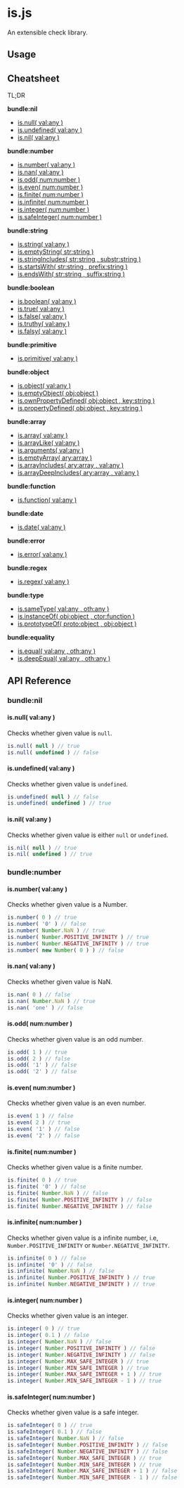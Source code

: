# is.js

An extensible check library.

## Usage

## Cheatsheet

TL;DR

**bundle:nil**

- [is.null( val:any )](#isnull-valany-)
- [is.undefined( val:any )](#isundefined-valany-)
- [is.nil( val:any )](#isnil-valany-)

**bundle:number**

- [is.number( val:any )](#isnumber-valany-)
- [is.nan( val:any )](#isnan-valany-)
- [is.odd( num:number )](#isodd-numnumber-)
- [is.even( num:number )](#iseven-numnumber-)
- [is.finite( num:number )](#isfinite-numnumber-)
- [is.infinite( num:number )](#isinfinite-numnumber-)
- [is.integer( num:number )](#isinteger-numnumber-)
- [is.safeInteger( num:number )](#issafeinteger-numnumber-)

**bundle:string**

- [is.string( val:any )](#)
- [is.emptyString( str:string )](#)
- [is.stringIncludes( str:string , substr:string )](#)
- [is.startsWith( str:string , prefix:string )](#)
- [is.endsWith( str:string , suffix:string )](#)

**bundle:boolean**

- [is.boolean( val:any )](#)
- [is.true( val:any )](#)
- [is.false( val:any )](#)
- [is.truthy( val:any )](#)
- [is.falsy( val:any )](#)

**bundle:primitive**

- [is.primitive( val:any )](#)

**bundle:object**

- [is.object( val:any )](#)
- [is.emptyObject( obj:object )](#)
- [is.ownPropertyDefined( obj:object , key:string )](#)
- [is.propertyDefined( obj:object , key:string )](#)

**bundle:array**

- [is.array( val:any )](#)
- [is.arrayLike( val:any )](#)
- [is.arguments( val:any )](#)
- [is.emptyArray( ary:array )](#)
- [is.arrayIncludes( ary:array , val:any )](#)
- [is.arrayDeepIncludes( ary:array , val:any )](#)

**bundle:function**

- [is.function( val:any )](#)

**bundle:date**

- [is.date( val:any )](#)

**bundle:error**

- [is.error( val:any )](#)

**bundle:regex**

- [is.regex( val:any )](#)

**bundle:type**

- [is.sameType( val:any , oth:any )](#)
- [is.instanceOf( obj:object , ctor:function )](#)
- [is.prototypeOf( proto:object , obj:object )](#)

**bundle:equality**

- [is.equal( val:any , oth:any )](#)
- [is.deepEqual( val:any , oth:any )](#)

## API Reference

### bundle:nil

#### is.null( val:any )

Checks whether given value is `null`.

```js
is.null( null ) // true
is.null( undefined ) // false
```

#### is.undefined( val:any )

Checks whether given value is `undefined`.

```js
is.undefined( null ) // false
is.undefined( undefined ) // true
```

#### is.nil( val:any )

Checks whether given value is either `null` or `undefined`.

```js
is.nil( null ) // true
is.nil( undefined ) // true
```

### bundle:number

#### is.number( val:any )

Checks whether given value is a Number.

```js
is.number( 0 ) // true
is.number( '0' ) // false
is.number( Number.NaN ) // true
is.number( Number.POSITIVE_INFINITY ) // true
is.number( Number.NEGATIVE_INFINITY ) // true
is.number( new Number( 0 ) ) // false
```

#### is.nan( val:any )

Checks whether given value is NaN.

```js
is.nan( 0 ) // false
is.nan( Number.NaN ) // true
is.nan( 'one' ) // false
```

#### is.odd( num:number )

Checks whether given value is an odd number.

```js
is.odd( 1 ) // true
is.odd( 2 ) // false
is.odd( '1' ) // false
is.odd( '2' ) // false
```

#### is.even( num:number )

Checks whether given value is an even number.

```js
is.even( 1 ) // false
is.even( 2 ) // true
is.even( '1' ) // false
is.even( '2' ) // false
```

#### is.finite( num:number )

Checks whether given value is a finite number.

```js
is.finite( 0 ) // true
is.finite( '0' ) // false
is.finite( Number.NaN ) // false
is.finite( Number.POSITIVE_INFINITY ) // false
is.finite( Number.NEGATIVE_INFINITY ) // false
```

#### is.infinite( num:number )

Checks whether given value is a infinite number, i.e, `Number.POSITIVE_INFINITY` or `Number.NEGATIVE_INFINITY`.

```js
is.infinite( 0 ) // false
is.infinite( '0' ) // false
is.infinite( Number.NaN ) // false
is.infinite( Number.POSITIVE_INFINITY ) // true
is.infinite( Number.NEGATIVE_INFINITY ) // true
```

#### is.integer( num:number )

Checks whether given value is an integer.

```js
is.integer( 0 ) // true
is.integer( 0.1 ) // false
is.integer( Number.NaN ) // false
is.integer( Number.POSITIVE_INFINITY ) // false
is.integer( Number.NEGATIVE_INFINITY ) // false
is.integer( Number.MAX_SAFE_INTEGER ) // true
is.integer( Number.MIN_SAFE_INTEGER ) // true
is.integer( Number.MAX_SAFE_INTEGER + 1 ) // true
is.integer( Number.MIN_SAFE_INTEGER - 1 ) // true
```

#### is.safeInteger( num:number )

Checks whether given value is a safe integer.

```js
is.safeInteger( 0 ) // true
is.safeInteger( 0.1 ) // false
is.safeInteger( Number.NaN ) // false
is.safeInteger( Number.POSITIVE_INFINITY ) // false
is.safeInteger( Number.NEGATIVE_INFINITY ) // false
is.safeInteger( Number.MAX_SAFE_INTEGER ) // true
is.safeInteger( Number.MIN_SAFE_INTEGER ) // true
is.safeInteger( Number.MAX_SAFE_INTEGER + 1 ) // false
is.safeInteger( Number.MIN_SAFE_INTEGER - 1 ) // false
```
